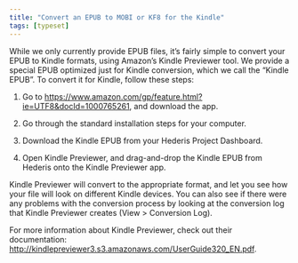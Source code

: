 ```yaml
---
title: "Convert an EPUB to MOBI or KF8 for the Kindle"
tags: [typeset]
---
```

 
<html><body><section data-type="chapter" class="hsecchapter" data-hederis-type="hsecchapter" id="convert-to-kindle" data-pi-attrs="id: convert-to-kindle; data-tags: typeset;" role="doc-chapter" data-tags="typeset" data-author-name=" " data-book-title=" " title="Convert an EPUB to MOBI or KF8 for the Kindle"><p class="hblkp" data-hederis-type="hblkp" id="pwVXQyuzy">While we only currently provide EPUB files, it&#8217;s fairly simple to convert your EPUB to Kindle formats, using Amazon&#8217;s Kindle Previewer tool. We provide a special EPUB optimized just for Kindle conversion, which we call the &#8220;Kindle EPUB&#8221;. To convert it for Kindle, follow these steps:</p><ol class="hwprnumlist" data-hederis-type="hwprnumlist" id="pCeyowdYb"><li class="hblkoli" data-hederis-type="hblkoli" id="lij0sCmZxD"><p class="hblkoli" data-hederis-type="hblklip" id="pzdc62WGX">Go to <a href="https://www.amazon.com/gp/feature.html?ie=UTF8&amp;docId=1000765261" class="hspana" data-hederis-type="hspana" id="p8MqnucCA">https://www.amazon.com/gp/feature.html?ie=UTF8&amp;docId=1000765261</a>, and download the app.</p></li><li class="hblkoli" data-hederis-type="hblkoli" id="liuqoWyiCB"><p class="hblkoli" data-hederis-type="hblklip" id="pqvYnRVj0">Go through the standard installation steps for your computer.</p></li><li class="hblkoli" data-hederis-type="hblkoli" id="liMCgj6eRF"><p class="hblkoli" data-hederis-type="hblklip" id="p1ofLZQSj">Download the Kindle EPUB from your Hederis Project Dashboard.</p></li><li class="hblkoli" data-hederis-type="hblkoli" id="liPQ3w5RY6"><p class="hblkoli" data-hederis-type="hblklip" id="pMLeE75lg">Open Kindle Previewer, and drag-and-drop the Kindle EPUB from Hederis onto the Kindle Previewer app.</p></li></ol><p class="hblkp" data-hederis-type="hblkp" id="pjeFoQiqd">Kindle Previewer will convert to the appropriate format, and let you see how your file will look on different Kindle devices. You can also see if there were any problems with the conversion process by looking at the conversion log that Kindle Previewer creates (View &gt; Conversion Log).</p><p class="hblkp" data-hederis-type="hblkp" id="pRXNVQRvL">For more information about Kindle Previewer, check out their documentation: <a href="http://kindlepreviewer3.s3.amazonaws.com/UserGuide320_EN.pdf" class="hspana" data-hederis-type="hspana" id="pkep4NT2O">http://kindlepreviewer3.s3.amazonaws.com/UserGuide320_EN.pdf</a>.</p></section></body></html>
